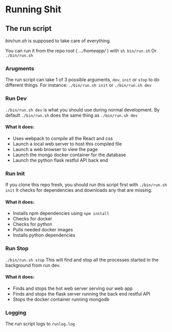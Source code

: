 # Running Shit
## The run script
_bin/run.sh_ is supposed to take care of everything.

You can run it from the repo root ( _.../homeapp/_ ) with `sh bin/run.sh` 
Or `./bin/run.sh`

### Arugments
The run script can take 1 of 3 possible arguments, `dev`, `init` or `stop` to do different things. For instance: `./bin/run.sh init` or `./bin/run.sh dev`

### Run Dev
`./bin/run.sh dev` is what you should use during normal development. By default `./bin/run.sh` does the same thing as `./bin/run.sh dev`
#### What it does:
* Uses webpack to compile all the React and css
* Launch a local web server to host this compiled file
* Launch a web browser to view the page
* Launch the mongo docker container for the database
* Launch the python flask restful API back end

### Run Init
If you clone this repo fresh, you should run this script first with `./bin/run.sh init` It checks for dependencies and downloads any that are missing.
#### What it does:
* Installs npm dependencies using `npm install`
* Checks for docker
* Checks for python
* Pulls needed docker images
* Installs python dependencies

### Run Stop
`./bin/run.sh stop` This will find and stop all the processes started in the background from run dev.
#### What it does:
* Finds and stops the hot web server serving our web app
* Finds and stops the flask server running the back end restful API
* Stops the docker container running mongodb

### Logging
The run script logs to `runlog.log`
